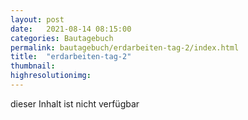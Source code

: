```yaml
---
layout: post
date:   2021-08-14 08:15:00
categories: Bautagebuch
permalink: bautagebuch/erdarbeiten-tag-2/index.html
title:  "erdarbeiten-tag-2"
thumbnail: 
highresolutionimg: 
---
```


<div class="entry-content">

dieser Inhalt ist nicht verf&uuml;gbar

</div><!-- .entry-content -->

